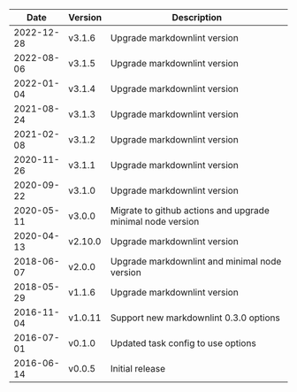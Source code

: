 | Date        | Version | Description |
| ----------- | ------- | ----------- |
| 2022-12-28  | v3.1.6  | Upgrade markdownlint version |
| 2022-08-06  | v3.1.5  | Upgrade markdownlint version |
| 2022-01-04  | v3.1.4  | Upgrade markdownlint version |
| 2021-08-24  | v3.1.3  | Upgrade markdownlint version |
| 2021-02-08  | v3.1.2  | Upgrade markdownlint version |
| 2020-11-26  | v3.1.1  | Upgrade markdownlint version |
| 2020-09-22  | v3.1.0  | Upgrade markdownlint version |
| 2020-05-11  | v3.0.0  | Migrate to github actions and upgrade minimal node version |
| 2020-04-13  | v2.10.0 | Upgrade markdownlint version |
| 2018-06-07  | v2.0.0  | Upgrade markdownlint and minimal node version |
| 2018-05-29  | v1.1.6  | Upgrade markdownlint version |
| 2016-11-04  | v1.0.11 | Support new markdownlint 0.3.0 options |
| 2016-07-01  | v0.1.0  | Updated task config to use options |
| 2016-06-14  | v0.0.5  | Initial release |
